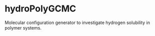 # hydroPolyGCMC
Molecular configuration generator to investigate hydrogen solubility in polymer systems.
